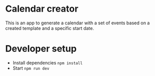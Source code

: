 # Calendar creator

This is an app to generate a calendar with a set of events based on a created template and a specific start date.

# Developer setup

- Install dependencies `npm install`
- Start `npm run dev`
